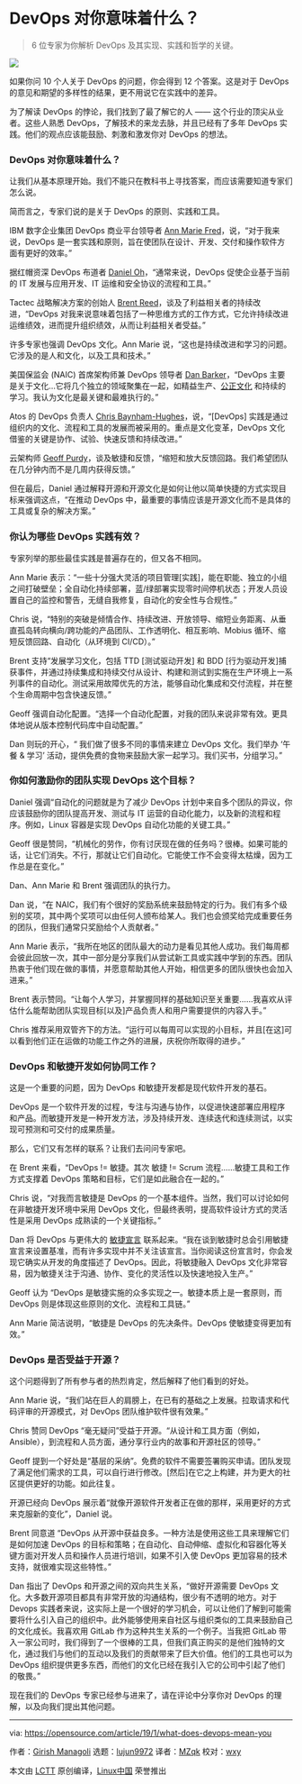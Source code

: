 [#]: collector: (lujun9972)
[#]: translator: (MZqk)
[#]: reviewer: (wxy)
[#]: publisher: (wxy)
[#]: url: (https://linux.cn/article-10671-1.html)
[#]: subject: (What does DevOps mean to you?)
[#]: via: (https://opensource.com/article/19/1/what-does-devops-mean-you)
[#]: author: (Girish Managoli https://opensource.com/users/gammay)

DevOps 对你意味着什么？
======

> 6 位专家为你解析 DevOps 及其实现、实践和哲学的关键。

![](https://opensource.com/sites/default/files/styles/image-full-size/public/lead-images/innovation_lightbulb_gears_devops_ansible.png?itok=TSbmp3_M)

如果你问 10 个人关于 DevOps 的问题，你会得到 12 个答案。这是对于 DevOps 的意见和期望的多样性的结果，更不用说它在实践中的差异。

为了解读 DevOps 的悖论，我们找到了最了解它的人 —— 这个行业的顶尖从业者。这些人熟悉 DevOps，了解技术的来龙去脉，并且已经有了多年 DevOps 实践。他们的观点应该能鼓励、刺激和激发你对 DevOps 的想法。

### DevOps 对你意味着什么？

让我们从基本原理开始。我们不能只在教科书上寻找答案，而应该需要知道专家们怎么说。

简而言之，专家们说的是关于 DevOps 的原则、实践和工具。

IBM 数字企业集团 DevOps 商业平台领导者 [Ann Marie Fred][1]，说，“对于我来说，DevOps 是一套实践和原则，旨在使团队在设计、开发、交付和操作软件方面有更好的效率。”

据红帽资深 DevOps 布道者 [Daniel Oh][2]，“通常来说，DevOps 促使企业基于当前的 IT 发展与应用开发、IT 运维和安全协议的流程和工具。”

Tactec 战略解决方案的创始人 [Brent Reed][3]，谈及了利益相关者的持续改进，“DevOps 对我来说意味着包括了一种思维方式的工作方式，它允许持续改进运维绩效，进而提升组织绩效，从而让利益相关者受益。”

许多专家也强调 DevOps 文化。Ann Marie 说，“这也是持续改进和学习的问题。它涉及的是人和文化，以及工具和技术。”

美国保监会 (NAIC) 首席架构师兼 DevOps 领导者 [Dan Barker][4]，“DevOps 主要是关于文化…它将几个独立的领域聚集在一起，如精益生产、[公正文化][5] 和持续的学习。我认为文化是最关键和最难执行的。”

Atos 的 DevOps 负责人 [Chris Baynham-Hughes][6]，说，“[DevOps] 实践是通过组织内的文化、流程和工具的发展而被采用的。重点是文化变革，DevOps 文化借鉴的关键是协作、试验、快速反馈和持续改进。”

云架构师 [Geoff Purdy][7]，谈及敏捷和反馈，“缩短和放大反馈回路。我们希望团队在几分钟内而不是几周内获得反馈。”

但在最后，Daniel 通过解释开源和开源文化是如何让他以简单快捷的方式实现目标来强调这点，“在推动 DevOps 中，最重要的事情应该是开源文化而不是具体的工具或复杂的解决方案。”

### 你认为哪些 DevOps 实践有效？

专家列举的那些最佳实践是普遍存在的，但又各不相同。

Ann Marie 表示：“一些十分强大灵活的项目管理[实践]，能在职能、独立的小组之间打破壁垒；全自动化持续部署，蓝/绿部署实现零时间停机状态；开发人员设置自己的监控和警告，无缝自我修复，自动化的安全性与合规性。”

Chris 说，“特别的突破是倾情合作、持续改进、开放领导、缩短业务距离、从垂直孤岛转向横向/跨功能的产品团队、工作透明化、相互影响、Mobius 循环、缩短反馈回路、自动化（从环境到 CI/CD）。”

Brent 支持“发展学习文化，包括 TTD [测试驱动开发] 和 BDD [行为驱动开发]捕获事件，并通过持续集成和持续交付从设计、构建和测试到实施在生产环境上一系列事件的自动化。测试采用故障优先的方法，能够自动化集成和交付流程，并在整个生命周期中包含快速反馈。”

Geoff 强调自动化配置。“选择一个自动化配置，对我的团队来说非常有效。更具体地说从版本控制代码库中自动配置。”

Dan 则玩的开心，“ 我们做了很多不同的事情来建立 DevOps 文化。我们举办 ‘午餐 & 学习’ 活动，提供免费的食物来鼓励大家一起学习。我们买书，分组学习。”

### 你如何激励你的团队实现 DevOps 这个目标？

Daniel 强调“自动化的问题就是为了减少 DevOps 计划中来自多个团队的异议，你应该鼓励你的团队提高开发、测试与 IT 运营的自动化能力，以及新的流程和程序。例如，Linux 容器是实现 DevOps 自动化功能的关键工具。”

Geoff 很是赞同，“机械化的劳作，你有讨厌现在做的任务吗？很棒。如果可能的话，让它们消失。不行，那就让它们自动化。它能使工作不会变得太枯燥，因为工作总是在变化。”

Dan、Ann Marie 和 Brent 强调团队的执行力。

Dan 说，“在 NAIC，我们有个很好的奖励系统来鼓励特定的行为。我们有多个级别的奖项，其中两个奖项可以由任何人颁布给某人。我们也会颁奖给完成重要任务的团队，但我们通常只奖励给个人贡献者。”

Ann Marie 表示，“我所在地区的团队最大的动力是看见其他人成功。我们每周都会彼此回放一次，其中一部分是分享我们从尝试新工具或实践中学到的东西。团队热衷于他们现在做的事情，并愿意帮助其他人开始，相信更多的团队很快也会加入进来。”

Brent 表示赞同。“让每个人学习，并掌握同样的基础知识至关重要……我喜欢从评估什么能帮助团队实现目标[以及]产品负责人和用户需要提供的内容入手。”

Chris 推荐采用双管齐下的方法。“运行可以每周可以实现的小目标，并且[在这]可以看到他们正在运做的功能工作之外的进展，庆祝你所取得的进步。”

### DevOps 和敏捷开发如何协同工作？

这是一个重要的问题，因为 DevOps 和敏捷开发都是现代软件开发的基石。

DevOps 是一个软件开发的过程，专注与沟通与协作，以促进快速部署应用程序和产品。而敏捷开发是一种开发方法，涉及持续开发、连续迭代和连续测试，以实现可预测和可交付的成果质量。

那么，它们又有怎样的联系？让我们去问问专家吧。

在 Brent 来看，“DevOps != 敏捷。其次 敏捷 != Scrum 流程……敏捷工具和工作方式支撑着 DevOps 策略和目标，它们是如此融合在一起的。”

Chris 说，“对我而言敏捷是 DevOps 的一个基本组件。当然，我们可以讨论如何在非敏捷开发环境中采用 DevOps 文化，但最终表明，提高软件设计方式的灵活性是采用 DevOps 成熟读的一个关键指标。”

Dan 将 DevOps 与更伟大的 [敏捷宣言][8] 联系起来。“我在谈到敏捷时总会引用敏捷宣言来设置基准，而有许多实现中并不关注该宣言。当你阅读这份宣言时，你会发现它确实从开发的角度描述了 DevOps。因此，将敏捷融入 DevOps 文化非常容易，因为敏捷关注于沟通、协作、变化的灵活性以及快速地投入生产。”

Geoff 认为 “DevOps 是敏捷实施的众多实现之一。敏捷本质上是一套原则，而 DevOps 则是体现这些原则的文化、流程和工具链。”

Ann Marie 简洁说明，“敏捷是 DevOps 的先决条件。DevOps 使敏捷变得更加有效。”

### DevOps 是否受益于开源？

这个问题得到了所有参与者的热烈肯定，然后解释了他们看到的好处。

Ann Marie 说，“我们站在巨人的肩膀上，在已有的基础之上发展。拉取请求和代码评审的开源模式，对 DevOps 团队维护软件很有效果。”

Chris 赞同 DevOps “毫无疑问”受益于开源。“从设计和工具方面（例如，Ansible），到流程和人员方面，通分享行业内的故事和开源社区的领导。”

Geoff 提到一个好处是“基层的采纳”。免费的软件不需要签署购买申请。团队发现了满足他们需求的工具，可以自行进行修改。[然后]在它之上构建，并为更大的社区提供更好的功能。如此往复。

开源已经向 DevOps 展示着“就像开源软件开发者正在做的那样，采用更好的方式来克服新的变化”，Daniel 说。

Brent 同意道 “DevOps 从开源中获益良多。一种方法是使用这些工具来理解它们是如何加速 DevOps 的目标和策略；在自动化、自动伸缩、虚拟化和容器化等关键方面对开发人员和操作人员进行培训，如果不引入使 DevOps 更加容易的技术支持，就很难实现这些特性。”

Dan 指出了 DevOps 和开源之间的双向共生关系，“做好开源需要 DevOps 文化。大多数开源项目都具有非常开放的沟通结构，很少有不透明的地方。对于 Devops 实践者来说，这实际上是一个很好的学习机会，可以让他们了解到可能需要将什么引入自己的组织中。此外能够使用来自社区与组织类似的工具来鼓励自己的文化成长。我喜欢用 GitLab 作为这种共生关系的一个例子。当我把 GitLab 带入一家公司时，我们得到了一个很棒的工具，但我们真正购买的是他们独特的文化，通过我们与他们的互动以及我们的贡献带来了巨大价值。他们的工具也可以为 DevOps 组织提供更多东西，而他们的文化已经在我引入它的公司中引起了他们的敬畏。”

现在我们的 DevOps 专家已经参与进来了，请在评论中分享你对 DevOps 的理解，以及向我们提出其他问题。

--------------------------------------------------------------------------------

via: https://opensource.com/article/19/1/what-does-devops-mean-you

作者：[Girish Managoli][a]
选题：[lujun9972][b]
译者：[MZqk](https://github.com/MZqk)
校对：[wxy](https://github.com/wxy)

本文由 [LCTT](https://github.com/LCTT/TranslateProject) 原创编译，[Linux中国](https://linux.cn/) 荣誉推出

[a]: https://opensource.com/users/gammay
[b]: https://github.com/lujun9972
[1]: https://twitter.com/DukeAMO
[2]: https://twitter.com/danieloh30?lang=en
[3]: https://twitter.com/brentareed
[4]: https://twitter.com/barkerd427
[5]: https://psnet.ahrq.gov/resources/resource/1582
[6]: https://twitter.com/onlychrisbh?lang=en
[7]: https://twitter.com/geoff_purdy
[8]: https://agilemanifesto.org/
